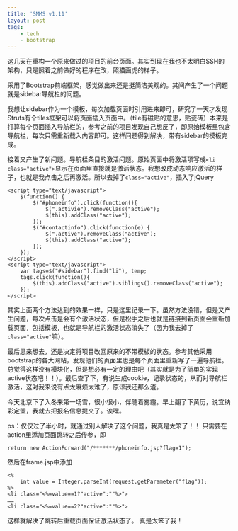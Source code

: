 ```yaml
---
title: 'SMMS v1.11'
layout: post
tags:
    - tech
    - bootstrap
---
```


这几天在重构一个原来做过的项目的前台页面。其实到现在我也不太明白SSH的架构，只是照着之前做好的程序在改，照猫画虎的样子。

采用了Bootstrap前端框架，感觉做出来还是挺简洁美观的。其间产生了一个问题就是sidebar导航栏的问题。

我想让sidebar作为一个模板，每次加载页面时引用进来即可，研究了一天才发现Struts有个tiles框架可以将页面插入页面中。（tile有磁贴的意思，贴瓷砖）本来是打算每个页面插入导航栏的，参考之前的项目发现自己想反了，即原始模板里包含导航栏，每次只需重新载入内容即可。这样问题得到解决，带有sidebar的模板完成。

接着又产生了新问题。导航栏条目的激活问题。原始页面中将激活项写成`<li class="active">`显示在页面里直接就是激活状态。我想改成动态响应激活的样子，也就是我点击之后再激活。所以去掉了`class="active"`，插入了jQuery
    
    <script type="text/javascript">
        $(function() {
            $("#phoneinfo").click(function(){
                $(".activie").removeClass("active");
                $(this).addClass("active");
            });
            $("#contactinfo").click(function(e) {
                $(".active").removeClass("active");
                $(this).addClass("active");
            });
        });
    </script>
    <script type="text/javascript">
        var tags=$("#sidebar").find("li"), temp;
        tags.click(function(){
            $(this).addClass("active").siblings().removeClass("active");
        });
    </script>

其实上面两个方法达到的效果一样，只是这里记录一下。虽然方法没错，但是又产生问题，每次点击是会有个激活状态，但是松手之后也就是链接到新页面会重新加载页面，包括模板，也就是导航栏的激活状态消失了（因为我去掉了`class="active"`嘛）。

最后思来想去，还是决定将项目改回原来的不带模板的状态。参考其他采用bootstrap的各大网站，发现他们的页面里也是每个页面里重新写了一遍导航栏。总觉得这样没有模块化，但是想必有一定的理由吧（其实就是为了简单的实现active状态吧！！）。最后查了下，有说生成cookie，记录状态的，从而对导航栏激活，这对我来说有点太麻烦太难了，原谅我还那么渣。

今天北京下了入冬来第一场雪，很小很小，伴随着雾霾。早上翻了下黄历，说宜纳彩定盟，我就去把报名信息提交了。诶嘿。


ps：仅仅过了半小时，就通过别人解决了这个问题，我真是太笨了！！
只需要在action里添加页面跳转之后传参，即

    return new ActionForward("/*******/phoneinfo.jsp?flag=1");

然后在frame.jsp中添加

    <%
        int value = Integer.parseInt(request.getParameter("flag"));
    %>
    <li class="<%=value==1?"active":""%>">
    ……
    <li class="<%=value==2?"active":""%>">

这样就解决了跳转后重载页面保证激活状态了。
真是太笨了我！
